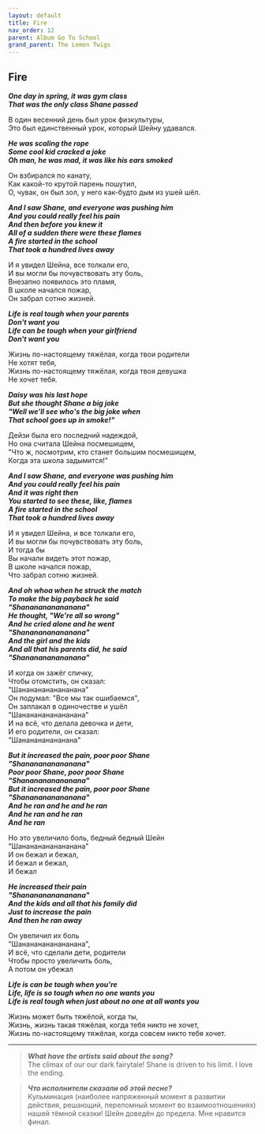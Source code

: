 ```yaml
---  
layout: default  
title: Fire  
nav_order: 12  
parent: Album Go To School  
grand_parent: The Lemon Twigs  
---  
```


## **Fire**

**_One day in spring, it was gym class  
That was the only class Shane passed_**  

В один весенний день был урок физкультуры,  
Это был единственный урок, который Шейну удавался.  

**_He was scaling the rope  
Some cool kid cracked a joke  
Oh man, he was mad, it was like his ears smoked_**  

Он взбирался по канату,  
Как какой-то крутой парень пошутил,  
О, чувак, он был зол, у него как-будто дым из ушей шёл.  

**_And I saw Shane, and everyone was pushing him  
And you could really feel his pain  
And then before you knew it  
All of a sudden there were these flames  
A fire started in the school  
That took a hundred lives away_**  

И я увидел Шейна, все толкали его,  
И вы могли бы почувствовать эту боль,  
Внезапно появилось это пламя,  
В школе начался пожар,  
Он забрал сотню жизней.  

**_Life is real tough when your parents  
Don't want you  
Life can be tough when your girlfriend  
Don't want you_**  

Жизнь по-настоящему тяжёлая, когда твои родители  
Не хотят тебя,  
Жизнь по-настоящему тяжёлая, когда твоя девушка  
Не хочет тебя.  

**_Daisy was his last hope  
But she thought Shane a big joke  
"Well we'll see who's the big joke when  
That school goes up in smoke!"_**  

Дейзи была его последний надеждой,  
Но она считала Шейна посмешищем,  
"Что ж, посмотрим, кто станет большим посмешищем,  
Когда эта школа задымится!"  

**_And I saw Shane, and everyone was pushing him  
And you could really feel his pain  
And it was right then  
You started to see these, like, flames  
A fire started in the school  
That took a hundred lives away_**  

И я увидел Шейна, и все толкали его,  
И вы могли бы почувствовать эту боль,  
И тогда бы  
Вы начали видеть этот пожар,  
В школе начался пожар,  
Что забрал сотню жизней.  

**_And oh whoa when he struck the match  
To make the big payback he said  
"Shananananananana"_**  
**_He thought, "We're all so wrong"  
And he cried alone and he went  
"Shananananananana"_**  
**_And the girl and the kids  
And all that his parents did, he said  
"Shananananananana"_**  

И когда он зажёг спичку,  
Чтобы отомстить, он сказал:  
"Шанананананананана"  
Он подумал: "Все мы так ошибаемся",  
Он заплакал в одиночестве и ушёл  
"Шанананананананана"  
И на всё, что делала девочка и дети,  
И его родители, он сказал:  
"Шананананананана"  

**_But it increased the pain, poor poor Shane  
"Shananananananana"  
Poor poor Shane, poor poor Shane  
"Shananananananana"  
But it increased the pain, poor poor Shane  
"Shananananananana"_**  
**_And he ran and he and he ran  
And he ran and he ran  
And he ran_**  

Но это увеличило боль, бедный бедный Шейн  
"Шанананананананана"  
И он бежал и бежал,  
И бежал и бежал,  
И бежал  

**_He increased their pain  
"Shananananananana"  
And the kids and all that his family did  
Just to increase the pain  
And then he ran away_**  

Он увеличил их боль  
"Шанананананананана",  
И всё, что сделали дети, родители  
Чтобы просто увеличить боль,  
А потом он убежал  

**_Life is can be tough when you're  
Life, life is so tough when no one wants you  
Life is real tough when just about no one at all wants you_**  

Жизнь может быть тяжёлой, когда ты,  
Жизнь, жизнь такая тяжёлая, когда тебя никто не хочет,  
Жизнь по-настоящему тяжёлая, когда совсем никто тебя хочет.  

- - -

> **_What have the artists said about the song?_**  
The climax of our our dark fairytale! Shane is driven to his limit. I love the ending.  

> **_Что исполнители сказали об этой песне?_**  
Кульминация (наиболее напряженный момент в развитии действия, решающий, переломный момент во взаимоотношениях) нашей тёмной сказки! Шейн доведён до предела. Мне нравится финал.
